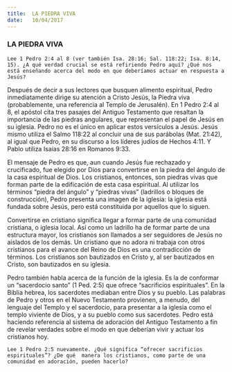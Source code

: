 ```yaml
---
title:  LA PIEDRA VIVA
date:   10/04/2017
---
```


### LA PIEDRA VIVA

`Lee 1 Pedro 2:4 al 8 (ver también Isa. 28:16; Sal. 118:22; Isa. 8:14, 15). ¿A qué verdad crucial se está refiriendo Pedro aquí? ¿Qué nos está enseñando acerca del modo en que deberíamos actuar en respuesta a Jesús?`

Después de decir a sus lectores que busquen alimento espiritual, Pedro inmediatamente dirige su atención a  Cristo Jesús, la Piedra viva (probablemente, una referencia al Templo de Jerusalén). En 1 Pedro 2:4 al 8, el apóstol  cita tres pasajes del Antiguo Testamento que resaltan la importancia de las piedras angulares, que representan el  papel de Jesús en su iglesia. Pedro no es el único en aplicar estos versículos a Jesús. Jesús mismo utiliza el Salmo  118:22 al concluir una de sus parábolas (Mat. 21:42), al igual que Pedro, en su discurso a los líderes judíos de  Hechos 4:11. Y Pablo utiliza Isaías 28:16 en Romanos 9:33. 

El mensaje de Pedro es que, aun cuando Jesús fue rechazado y crucificado, fue elegido por Dios para convertirse  en la piedra del ángulo de la casa espiritual de Dios. Los cristianos, entonces, son piedras vivas que forman parte  de la edificación de esta casa espiritual. Al utilizar los términos “piedra del ángulo” y “piedras vivas” (ladrillos o  bloques de construcción), Pedro presenta una imagen de la iglesia: la iglesia está fundada sobre Jesús, pero está  constituida por aquellos que lo siguen. 

Convertirse en cristiano significa llegar a formar parte de una comunidad cristiana, o iglesia local. Así como un  ladrillo ha de formar parte de una estructura mayor, los cristianos son llamados a ser seguidores de Jesús no  aislados de los demás. Un cristiano que no adora ni trabaja con otros cristianos para el avance del Reino de Dios  es una contradicción de términos. Los cristianos son bautizados en Cristo y, al ser bautizados en Cristo, son  bautizados en su iglesia. 

Pedro también habla acerca de la función de la iglesia. Es la de conformar un “sacerdocio santo” (1 Ped. 2:5) que  ofrece “sacrificios espirituales”. En la Biblia hebrea, los sacerdotes mediaban entre Dios y su pueblo. Las palabras  de Pedro y otros en el Nuevo Testamento provienen, a menudo, del lenguaje del Templo y el sacerdocio, para  presentar a la iglesia como el templo viviente de Dios, y a su pueblo como sus sacerdotes. Pedro está haciendo  referencia al sistema de adoración del Antiguo Testamento a fin de revelar verdades sobre el modo en que  deberían vivir y actuar los cristianos hoy. 

`Lee 1 Pedro 2:5 nuevamente. ¿Qué significa “ofrecer sacrificios espirituales”? ¿De qué  manera los cristianos, como parte de una comunidad en adoración, pueden hacerlo?` 